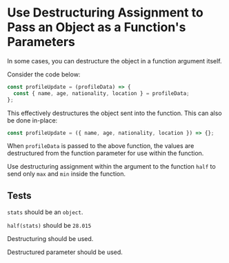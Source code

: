 # Use Destructuring Assignment to Pass an Object as a Function's Parameters

In some cases, you can destructure the object in a function argument itself.

Consider the code below:

```javascript
const profileUpdate = (profileData) => {
  const { name, age, nationality, location } = profileData;
};
```

This effectively destructures the object sent into the function. This can also be done in-place:

```javascript
const profileUpdate = ({ name, age, nationality, location }) => {};
```

When `profileData` is passed to the above function, the values are destructured from the function parameter for use within the function.

Use destructuring assignment within the argument to the function `half` to send only `max` and `min` inside the function.

## Tests

`stats` should be an `object`.

`half(stats)` should be `28.015`

Destructuring should be used.

Destructured parameter should be used.
